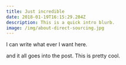 ```yaml
---
title: Just incredible
date: 2018-01-19T16:15:29.284Z
description: This is a quick intro blurb.
image: /img/about-direct-sourcing.jpg
---
```

I can write what ever I want here.

<!-- more --> 

and it all goes into the post. This is pretty cool.
